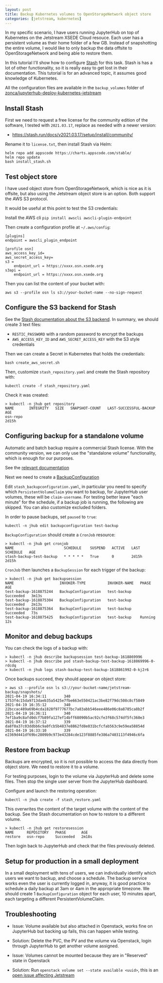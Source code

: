 ```yaml
---
layout: post
title: Backup Kubernetes volumes to OpenStorageNetwork object store
categories: [jetstream, kubernetes]
---
```


In my specific scenario, I have users running JupyterHub on top of Kubernetes
on the Jetstream XSEDE Cloud resouce.
Each user has a persistent volume as their home folder of a few GB.
Instead of snapshotting the entire volume, I would like to only backup the data offsite to OpenStorageNetwork and being able to restore them.

In this tutorial I'll show how to configure [Stash](https://stash.run) for this task.
Stash is has a lot of other functionality, so it is really easy to get lost in their
documentation. This tutorial is for an advanced topic, it assumes good knowledge of Kubernetes.

All the configuration files are available in the `backup_volumes` folder of [zonca/jupyterhub-deploy-kubernetes-jetstream](https://github.com/zonca/jupyterhub-deploy-kubernetes-jetstream/tree/master/backup_volumes)

## Install Stash

First we need to request a free license for the community edition of the software,
I tested with `2021.03.17`, replace as needed with a newer version:

* <https://stash.run/docs/v2021.03.17/setup/install/community/>

Rename it to `license.txt`, then install Stash via Helm:

```
helm repo add appscode https://charts.appscode.com/stable/
helm repo update
bash install_stash.sh
```

## Test object store

I have used object store from OpenStorageNetwork, which is nice as it is offsite, but
also using the Jetstream object store is an option.
Both support the AWS S3 protocol.

It would be useful at this point to test the S3 credentials:

Install the AWS cli `pip install awscli awscli-plugin-endpoint`

Then create a configuration profile at `~/.aws/config`:

```
[plugins]
endpoint = awscli_plugin_endpoint

[profile osn]
aws_access_key_id=
aws_secret_access_key=
s3 =
    endpoint_url = https://xxxx.osn.xsede.org
s3api =
    endpoint_url = https://xxxx.osn.xsede.org
```

Then you can list the content of your bucket with:

    aws s3 --profile osn ls s3://your-bucket-name --no-sign-request

## Configure the S3 backend for Stash

See the [Stash documentation about the S3 backend](https://stash.run/docs/v2021.03.17/guides/latest/backends/s3/). In summary, we should create 3 text files:

* `RESTIC_PASSWORD` with a random password to encrypt the backups
* `AWS_ACCESS_KEY_ID` and `AWS_SECRET_ACCESS_KEY` with the S3 style credentials

Then we can create a Secret in Kubernetes that holds the credentials:

    bash create_aws_secret.sh

Then, customize `stash_repository.yaml` and create the Stash repository with:

    kubectl create -f stash_repository.yaml

Check it was created:

```
> kubectl -n jhub get repository
NAME       INTEGRITY   SIZE   SNAPSHOT-COUNT   LAST-SUCCESSFUL-BACKUP   AGE
osn-repo                                                                2d15h
```

## Configuring backup for a standalone volume

Automatic and batch backup require a commercial Stash license. With the community version, we can only use the "standalone volume" functionality, which is enough for our purposes.

See the [relevant documentation](https://stash.run/docs/v2021.03.17/guides/latest/volumes/overview/)

Next we need to create a [BackupConfiguration](https://stash.run/docs/v2021.03.17/concepts/crds/backupconfiguration/)

Edit `stash_backupconfiguration.yaml`, in particular you need to specify which `PersistentVolumeClaim` you want to backup, for JupyterHub user volumes, these will be `claim-username`. For testing better leave "each minute" for the schedule, if a backup job is running, the following are skipped.
You can also customize excluded folders.

In order to pause backups, set `paused` to `true`:

    kubectl -n jhub edit backupconfiguration test-backup

`BackupConfiguration` should create a `CronJob` resource:

```
> kubectl -n jhub get cronjob
NAME                       SCHEDULE    SUSPEND   ACTIVE   LAST SCHEDULE   AGE
stash-backup-test-backup   * * * * *   True      0        2d15h           2d15h
```

`CronJob` then launches a `BackupSession` for each trigger of the backup:

```
> kubectl -n jhub get backupsession
NAME                     INVOKER-TYPE          INVOKER-NAME   PHASE     AGE
test-backup-1618875244   BackupConfiguration   test-backup    Succeeded   3m13s
test-backup-1618875304   BackupConfiguration   test-backup    Succeeded   2m13s
test-backup-1618875364   BackupConfiguration   test-backup    Succeeded   73s
test-backup-1618875425   BackupConfiguration   test-backup    Running     12s
```

## Monitor and debug backups

You can check the logs of a backup with:

```
> kubectl -n jhub describe backupsession test-backup-1618869996
> kubectl -n jhub describe pod stash-backup-test-backup-1618869996-0-rdcdq
> kubectl -n jhub logs stash-backup-test-backup-1618861992-0-kj2r6
```

Once backups succeed, they should appear on object store:

```
> aws s3 --profile osn ls s3://your-bucket-name/jetstream-backup/snapshots/
2021-04-19 16:34:11        340 1753f4c15da9713daeb35a5425e7fbe663e550421ac3be82f79dc508c8cf5849
2021-04-19 16:35:12        340 22bccac489a69b4cda1828f9777677bc7a83abb546eee486e06c8a8785ca8b2f
2021-04-19 16:36:11        340 7ef1ba9c8afd0dcf7b89fa127ef14bff68090b5ac92cfe3f68c574df5fc360e3
2021-04-19 16:37:12        339 da8f0a37c03ddbb6c9a0fcb5b4837e8862fd8e031bcfcfab563c9e59ea58854d
2021-04-19 16:33:10        339 e2369d441df69bc2809b9c973e43284cde123f8885fe386a7403113f4946c6fa
```

## Restore from backup

Backups are encrypted, so it is not possible to access the data directly from object store. We need to restore it to a volume.

For testing purposes, login to the volume via JupyterHub and delete some files.
Then stop the single user server from the JupyterHub dashboard.

Configure and launch the restoring operation:

    kubectl -n jhub create -f stash_restore.yaml

This overwrites the content of the target volume with the content of the backup. See the Stash documentation on how to restore to a different volume.

```
> kubectl -n jhub get restoresession
NAME      REPOSITORY   PHASE       AGE
restore   osn-repo     Succeeded   2m18s
```

Then login back to JupyterHub and check that the files previously deleted.

## Setup for production in a small deployment

In a small deployment with tens of users, we can individually identify which users we want to backup, and choose a schedule.
The backup service works even the user is currently logged in, anyway, it is good practice to schedule a daily backup at 3am or 4am in the appropriate timezone.
We should create 1 `BackupConfiguration` object for each user, 10 minutes apart, each targeting a different PersistentVolumeClaim.

## Troubleshooting

* Issue: Volume available but also attached in Openstack, works fine on JupyterHub but backing up fails, this can happen while testing.
* Solution: Delete the PVC, the PV and the volume via Openstack, login through JupyterHub to get another volume assigned.

* Issue: Volumes cannot be mounted because they are in "Reserved" state in Openstack
* Solution: Run `openstack volume set --state available <uuid>`, this is an [open issue affecting Jetstream](https://github.com/zonca/jupyterhub-deploy-kubernetes-jetstream/issues/40)
